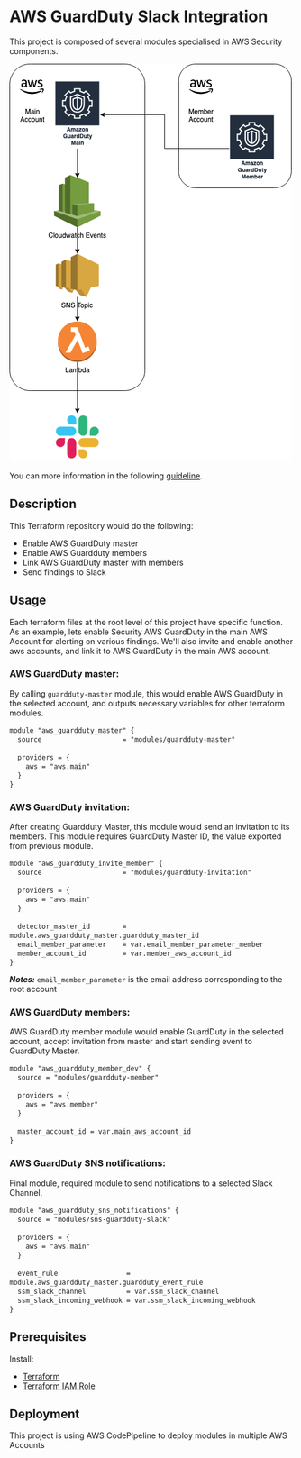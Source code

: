 # AWS GuardDuty Slack Integration

This project is composed of several modules specialised in AWS Security components.

![Image](Guardduty.png?raw=true)

You can more information in the following [guideline](https://medium.com/@obutterbach/aws-guardduty-to-slack-6419e758aa8f).

## Description

This Terraform repository would do the following:
* Enable AWS GuardDuty master
* Enable AWS Guardduty members
* Link AWS GuardDuty master with members
* Send findings to Slack


## Usage

Each terraform files at the root level of this project have specific function. As an example, lets enable Security AWS GuardDuty in the main AWS Account for alerting on various findings. We'll also invite and enable another aws accounts, and link it to AWS GuardDuty in the main AWS account.


### AWS GuardDuty master:

By calling `guardduty-master` module, this would enable AWS GuardDuty in the selected account, and outputs necessary variables for other terraform modules.

```hcl
module "aws_guardduty_master" {
  source                    = "modules/guardduty-master"

  providers = {
    aws = "aws.main"
  }
}
```

### AWS GuardDuty invitation:

After creating Guardduty Master, this module would send an invitation to its members. This module requires GuardDuty Master ID, the value exported from previous module.  

```hcl
module "aws_guardduty_invite_member" {
  source                    = "modules/guardduty-invitation"

  providers = {
    aws = "aws.main"
  }

  detector_master_id        = module.aws_guardduty_master.guardduty_master_id
  email_member_parameter    = var.email_member_parameter_member
  member_account_id         = var.member_aws_account_id
}
```

***Notes:*** `email_member_parameter` is the email address corresponding to the root account

### AWS GuardDuty members:

AWS GuardDuty member module would enable GuardDuty in the selected account, accept invitation from master and start sending event to GuardDuty Master.

```hcl
module "aws_guardduty_member_dev" {
  source = "modules/guardduty-member"

  providers = {
    aws = "aws.member"
  }

  master_account_id = var.main_aws_account_id
}
```

### AWS GuardDuty SNS notifications:

Final module, required module to send notifications to a selected Slack Channel.

```hcl
module "aws_guardduty_sns_notifications" {
  source = "modules/sns-guardduty-slack"

  providers = {
    aws = "aws.main"
  }

  event_rule                 = module.aws_guardduty_master.guardduty_event_rule
  ssm_slack_channel          = var.ssm_slack_channel
  ssm_slack_incoming_webhook = var.ssm_slack_incoming_webhook
}
```

## Prerequisites

Install:
- [Terraform](https://www.terraform.io/docs/)
- [Terraform IAM Role](https://github.com/ministryofjustice/analytical-platform-aws-security/tree/master/init-roles)


## Deployment

This project is using AWS CodePipeline to deploy modules in multiple AWS Accounts
